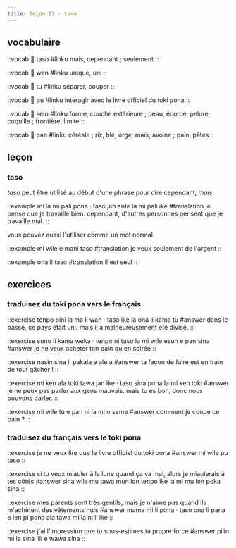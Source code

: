 ```yaml
---
title: leçon 17 - taso
---
```

## vocabulaire

::vocab
󱥨 taso
#linku
mais, cependant ; seulement
::

::vocab
󱥳 wan
#linku
unique, uni
::

::vocab
󱥮 tu
#linku
séparer, couper
::

::vocab
󱥕 pu
#linku
interagir avec le livre officiel du toki pona
::

::vocab
󱥘 selo
#linku
forme, couche extérieure ; peau, écorce, pelure, coquille ; frontière, limite
::

::vocab
󱥋 pan
#linku
céréale ; riz, blé, orge, maïs, avoine ; pain, pâtes
::

## leçon
### taso

*taso* peut être utilisé au début d'une phrase pour dire cependant, *mais*.

::example
mi la mi pali pona · taso jan ante la mi pali ike
#translation
je pense que je travaille bien. cependant, d'autres personnes pensent que je travaille mal.
::

vous pouvez aussi l'utiliser comme un mot normal.

::example
mi wile e mani taso
#translation
je veux seulement de l'argent
::

::example
ona li taso
#translation
il est seul
::


## exercices
### traduisez du toki pona vers le français
::exercise
tenpo pini la ma li wan · taso ike la ona li kama tu
#answer
dans le passé, ce pays était uni. mais il a malheureusement été divisé.
::

::exercise
suno li kama weka · tenpo ni taso la mi wile esun e pan sina
#answer
je ne veux acheter ton pain qu'en soirée
::

::exercise
nasin sina li pakala e ale a
#answer
ta façon de faire est en train de tout gâcher !
::

::exercise
mi ken ala toki tawa jan ike · taso sina pona la mi ken toki
#answer
je ne peux pas parler aux gens mauvais. mais tu es bon, donc nous pouvons parler.
::

::exercise
mi wile tu e pan ni la mi o seme
#answer
comment je coupe ce pain ?
::

### traduisez du français vers le toki pona
::exercise
je ne veux lire que le livre officiel du toki pona
#answer
mi wile pu taso
::

::exercise
si tu veux miauler à la lune quand ça va mal, alors je miaulerais à tes côtés
#answer
sina wile mu tawa mun lon tenpo ike la mi mu lon poka sina
::

::exercise
mes parents sont très gentils, mais je n'aime pas quand ils m'achètent des vêtements nuls
#answer
 mama mi li pona · taso ona li pana e len pi pona ala tawa mi la ni li ike 
::

::exercise
j'ai l'impression que tu sous-estimes ta propre force
#answer
pilin mi la sina lili e wawa sina
::